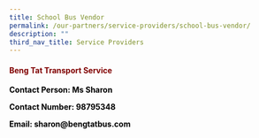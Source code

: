 ```yaml
---
title: School Bus Vendor
permalink: /our-partners/service-providers/school-bus-vendor/
description: ""
third_nav_title: Service Providers
---
```

<h4><span style="color: #800000;">Beng Tat Transport Service</span></h4>
<p><strong><span style="color: #000000;">Contact Person: Ms Sharon</span></strong></p>
<p><strong><span style="color: #000000;">Contact Number: 98795348</span></strong></p>
<p><strong><span style="color: #000000;">Email: sharon@bengtatbus.com</span></strong></p>